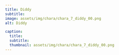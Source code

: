 ```yaml
---
title: Diddy
subtitle: 
image: assets/img/chara/chara_7_diddy_00.png
alt: Diddy

caption:
  title:
  subtitle: 
  thumbnail: assets/img/chara/chara_7_diddy_00.png
---
```

